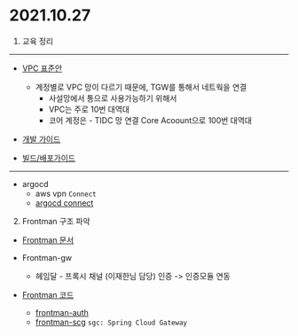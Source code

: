 # 2021.10.27

1. 교육 정리

---
* [VPC 표준안](
https://tde.sktelecom.com/wiki/pages/viewpage.action?pageId=374318767)
  - 계정별로 VPC 망이 다르기 때문에, TGW를 통해서 네트웍을 연결
    + 사설망에서 통으로 사용가능하기 위해서
    + VPC는 주로 10번 대역대
    + 코어 계정은 - TIDC 망 연결 Core Acoount으로 100번 대역대

* [개발 가이드](
https://tde.sktelecom.com/wiki/display/TMOBICLOUD/00+Git-Flow)


* [빌드/배포가이드](
https://tde.sktelecom.com/wiki/pages/viewpage.action?pageId=382839662)
---

* argocd
  - aws vpn `Connect`
  - [argocd connect](https://argocd.tmobiapi.com/)

2. Frontman 구조 파악

* [Frontman 문서](https://tde.sktelecom.com/wiki/pages/viewpage.action?pageId=397748281)
* Frontman-gw
  - 헤임달 - 프록시 채널 (이재한님 담당) 인증 -> 인증모듈 연동

* [Frontman 코드](https://tde.sktelecom.com/stash/projects/TSSQUARE)
  - [frontman-auth](https://tde.sktelecom.com/stash/projects/TSSQUARE/repos/frontman-auth/browse)
  - [frontman-scg](https://tde.sktelecom.com/stash/projects/TSSQUARE/repos/frontman-scg/browse) `sgc: Spring Cloud Gateway`
